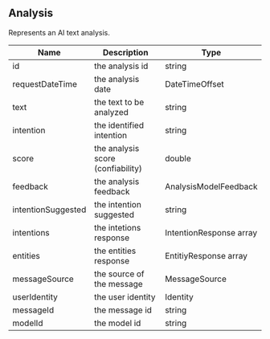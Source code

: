 ## Analysis

Represents an AI text analysis.

| Name                     | Description                                     | Type                       |
|--------------------------|-------------------------------------------------|----------------------------|
| id                       | the analysis id                                 | string                     |
| requestDateTime          | the analysis date                               | DateTimeOffset             |
| text                     | the text to be analyzed                         | string                     |
| intention                | the identified intention                        | string                     |
| score                    | the analysis score (confiability)               | double                     |
| feedback                 | the analysis feedback                           | AnalysisModelFeedback      |
| intentionSuggested       | the intention suggested                         | string                     |
| intentions               | the intetions response                          | IntentionResponse array    |
| entities                 | the entities response                           | EntitiyResponse array      |
| messageSource            | the source of the message                       | MessageSource              |
| userIdentity             | the user identity                               | Identity                   |
| messageId                | the message id                                  | string                     |
| modelId                  | the model id                                    | string                     |